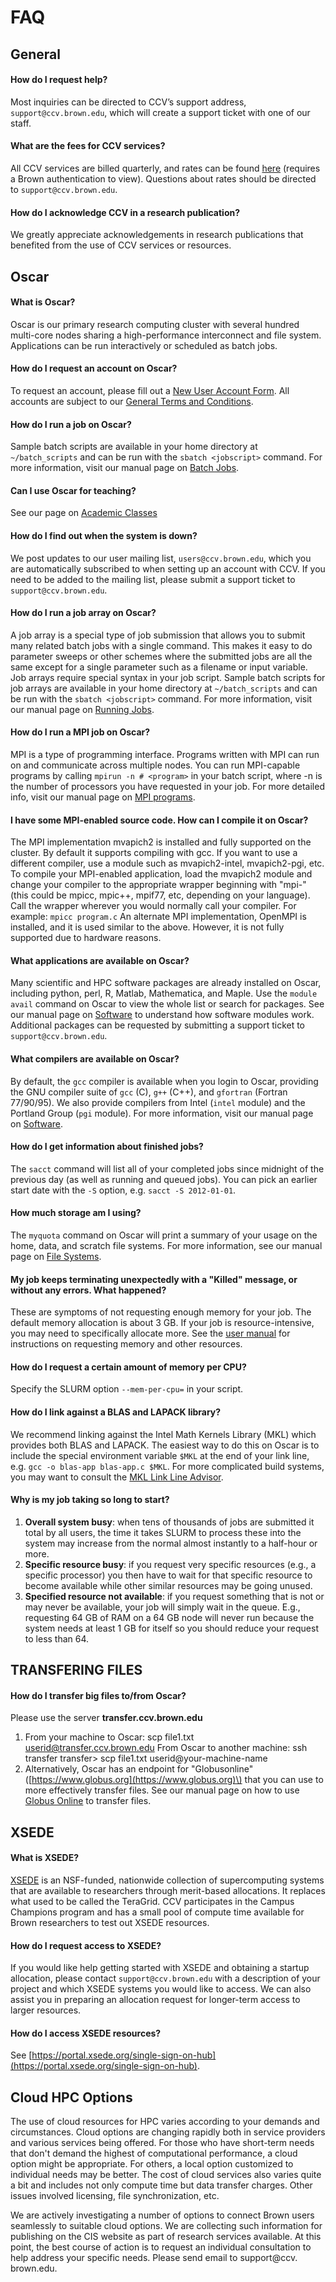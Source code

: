 # FAQ

## General

#### How do I request help?

Most inquiries can be directed to CCV’s support address, `support@ccv.brown.edu`, which will create a support ticket with one of our staff. 

#### What are the fees for CCV services?

All CCV services are billed quarterly, and rates can be found [here](../accounts-on-oscar/account-types.md) \(requires a Brown authentication to view\). Questions about rates should be directed to `support@ccv.brown.edu`. 

#### How do I acknowledge CCV in a research publication?

We greatly appreciate acknowledgements in research publications that benefited from the use of CCV services or resources. 

## Oscar

#### What is Oscar?

Oscar is our primary research computing cluster with several hundred multi-core nodes sharing a high-performance interconnect and file system. Applications can be run interactively or scheduled as batch jobs. 

#### How do I request an account on Oscar?

To request an account, please fill out a [New User Account Form](http://pccvwebcit.services.brown.edu/secure/account/). All accounts are subject to our [General Terms and Conditions](/about/terms). 

#### How do I run a job on Oscar?

Sample batch scripts are available in your home directory at `~/batch_scripts` and can be run with the `sbatch <jobscript>` command. For more information, visit our manual page on [Batch Jobs](../submitting-jobs/batch.md). 

#### Can I use Oscar for teaching? 

See our page on [Academic Classes](/class-use) 

#### How do I find out when the system is down?

We post updates to our user mailing list, `users@ccv.brown.edu`, which you are automatically subscribed to when setting up an account with CCV. If you need to be added to the mailing list, please submit a support ticket to `support@ccv.brown.edu`.

#### How do I run a job array on Oscar?

A job array is a special type of job submission that allows you to submit many related batch jobs with a single command. This makes it easy to do parameter sweeps or other schemes where the submitted jobs are all the same except for a single parameter such as a filename or input variable. Job arrays require special syntax in your job script. Sample batch scripts for job arrays are available in your home directory at `~/batch_scripts` and can be run with the `sbatch <jobscript>` command. For more information, visit our manual page on [Running Jobs](../submitting-jobs/array.md). 

#### How do I run a MPI job on Oscar?

MPI is a type of programming interface. Programs written with MPI can run on and communicate across multiple nodes. You can run MPI-capable programs by calling `mpirun -n # <program>` in your batch script, where -n is the number of processors you have requested in your job. For more detailed info, visit our manual page on [MPI programs](../submitting-jobs/mpi-jobs.md). 

#### I have some MPI-enabled source code. How can I compile it on Oscar? 

The MPI implementation mvapich2 is installed and fully supported on the cluster. By default it supports compiling with gcc. If you want to use a different compiler, use a module such as mvapich2-intel, mvapich2-pgi, etc. To compile your MPI-enabled application, load the mvapich2 module and change your compiler to the appropriate wrapper beginning with "mpi-" \(this could be mpicc, mpic++, mpif77, etc, depending on your language\). Call the wrapper wherever you would normally call your compiler. For example: `mpicc program.c` An alternate MPI implementation, OpenMPI is installed, and it is used similar to the above. However, it is not fully supported due to hardware reasons.

#### What applications are available on Oscar?

Many scientific and HPC software packages are already installed on Oscar, including python, perl, R, Matlab, Mathematica, and Maple. Use the `module avail` command on Oscar to view the whole list or search for packages. See our manual page on [Software](../software/software.md) to understand how software modules work. Additional packages can be requested by submitting a support ticket to `support@ccv.brown.edu`.

#### What compilers are available on Oscar? 

By default, the `gcc` compiler is available when you login to Oscar, providing the GNU compiler suite of `gcc` \(C\), `g++` \(C++\), and `gfortran` \(Fortran 77/90/95\). We also provide compilers from Intel \(`intel` module\) and the Portland Group \(`pgi` module\). For more information, visit our manual page on [Software](../software/software.md).

#### How do I get information about finished jobs?

The `sacct` command will list all of your completed jobs since midnight of the previous day \(as well as running and queued jobs\). You can pick an earlier start date with the `-S` option, e.g. `sacct -S 2012-01-01`. 

#### How much storage am I using?

The `myquota` command on Oscar will print a summary of your usage on the home, data, and scratch file systems. For more information, see our manual page on [File Systems](../managing-files/filesystem.md). 

#### My job keeps terminating unexpectedly with a "Killed" message, or without any errors. What happened?

These are symptoms of not requesting enough memory for your job. The default memory allocation is about 3 GB. If your job is resource-intensive, you may need to specifically allocate more. See the [user manual](../submitting-jobs/batch.md#sbatch-command-options) for instructions on requesting memory and other resources.

#### How do I request a certain amount of memory per CPU?

Specify the SLURM option `--mem-per-cpu=` in your script.

#### How do I link against a BLAS and LAPACK library?

We recommend linking against the Intel Math Kernels Library \(MKL\) which provides both BLAS and LAPACK. The easiest way to do this on Oscar is to include the special environment variable `$MKL` at the end of your link line, e.g. `gcc -o blas-app blas-app.c $MKL`. For more complicated build systems, you may want to consult the [MKL Link Line Advisor](http://software.intel.com/en-us/articles/intel-mkl-link-line-advisor).

#### Why is my job taking so long to start?

1. **Overall system busy**: when tens of thousands of jobs are submitted it total by all users, the time it takes SLURM to process these into the system may increase from the normal almost instantly to a half-hour or more. 
2. **Specific resource busy**: if you request very specific resources \(e.g., a specific processor\) you then have to wait for that specific resource to become available while other similar resources may be going unused. 
3. **Specified resource not available**: if you request something that is not or may never be available, your job will simply wait in the queue. E.g., requesting 64 GB of RAM on a 64 GB node will never run because the system needs at least 1 GB for itself so you should reduce your request to less than 64. 

## TRANSFERING FILES

#### How do I transfer big files to/from Oscar? 

Please use the server **transfer.ccv.brown.edu** 

1. From your machine to Oscar:  scp file1.txt userid@transfer.ccv.brown.edu From Oscar to another machine: ssh transfer transfer&gt; scp file1.txt userid@your-machine-name 
2. Alternatively, Oscar has an endpoint for "Globusonline" \([https://www.globus.org](https://www.globus.org)\) that you can use to more effectively transfer files. See our manual page on how to use [Globus Online](../managing-files/filetransfer/using-globus.md) to transfer files.

## XSEDE

#### What is XSEDE?

[XSEDE](http://www.xsede.org) is an NSF-funded, nationwide collection of supercomputing systems that are available to researchers through merit-based allocations. It replaces what used to be called the TeraGrid. CCV participates in the Campus Champions program and has a small pool of compute time available for Brown researchers to test out XSEDE resources.

#### How do I request access to XSEDE?

If you would like help getting started with XSEDE and obtaining a startup allocation, please contact `support@ccv.brown.edu` with a description of your project and which XSEDE systems you would like to access. We can also assist you in preparing an allocation request for longer-term access to larger resources.

#### How do I access XSEDE resources?

See [https://portal.xsede.org/single-sign-on-hub](https://portal.xsede.org/single-sign-on-hub). 

## Cloud HPC Options

The use of cloud resources for HPC varies according to your demands and circumstances. Cloud options are changing rapidly both in service providers and various services being offered. For those who have short-term needs that don't demand the highest of computational performance, a cloud option might be appropriate. For others, a local option customized to individual needs may be better. The cost of cloud services also varies quite a bit and includes not only compute time but data transfer charges. Other issues involved licensing, file synchronization, etc.

We are actively investigating a number of options to connect Brown users seamlessly to suitable cloud options. We are collecting such information for publishing on the CIS website as part of research services available. At this point, the best course of action is to request an individual consultation to help address your specific needs. Please send email to support@ccv. brown.edu.



